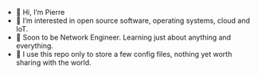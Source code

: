 - 👋 Hi, I’m Pierre
- 👀 I’m interested in open source software, operating systems, cloud and IoT.
- 🌱 Soon to be Network Engineer. Learning just about anything and everything.
- 📝 I use this repo only to store a few config files, nothing yet worth sharing with the world.
<!---
peleblanc/peleblanc is a ✨ special ✨ repository because its `README.md` (this file) appears on your GitHub profile.
You can click the Preview link to take a look at your changes.
--->
